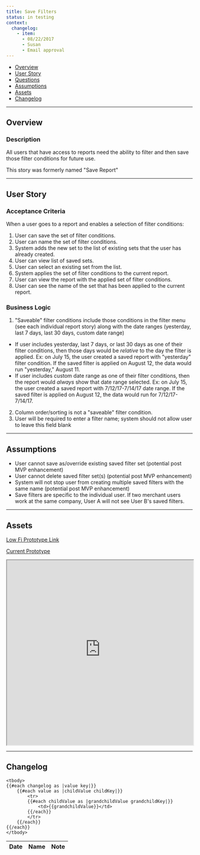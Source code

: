 ```yaml
---
title: Save Filters
status: in testing
context:
  changelog:
    - item:
      - 08/22/2017
      - Susan
      - Email approval
---
```


- [Overview](#overview)
- [User Story](#user-story)
- [Questions](#questions)
- [Assumptions](#assumptions)
- [Assets](#assets)
- [Changelog](#changelog)

---

## Overview <a name="overview"></a>
### Description

All users that have access to reports need the ability to filter and then save those filter conditions for future use.

This story was formerly named "Save Report"

---

## User Story <a name="user-story"></a>
### Acceptance Criteria

When a user goes to a report and enables a selection of filter conditions:
1. User can save the set of filter conditions.
2. User can name the set of filter conditions.
3. System adds the new set to the list of existing sets that the user has already created.
4. User can view list of saved sets.
5. User can select an existing set from the list.
6. System applies the set of filter conditions to the current report.
7. User can view the report with the applied set of filter conditions.
8. User can see the name of the set that has been applied to the current report.

### Business Logic
1. "Saveable" filter conditions include those conditions in the filter menu (see each individual report story) along with the date ranges (yesterday, last 7 days, last 30 days, custom date range)
- If user includes yesterday, last 7 days, or last 30 days as one of their filter conditions, then those days would be *relative* to the day the filter is applied. Ex: on July 15, the user created a saved report with "yesterday" filter condition. If the saved filter is applied on August 12, the data would run "yesterday," August 11.
- If user includes custom date range as one of their filter conditions, then the report would *always* show that date range selected. Ex: on July 15, the user created a saved report with 7/12/17-7/14/17 date range. If the saved filter is applied on August 12, the data would run for 7/12/17-7/14/17.
2. Column order/sorting is not a "saveable" filter condition.
3. User will be required to enter a filter name; system should not allow user to leave this field blank

---

## Assumptions

- User cannot save as/override existing saved filter set (potential post MVP enhancement)
- User cannot delete saved filter set(s) (potential post MVP enhancement)
- System will not stop user from creating multiple saved filters with the same name (potential post MVP enhancement)
- Save filters are specific to the individual user. If two merchant users work at the same company, User A will not see User B's saved filters.

---

## Assets <a name="assets"></a>
[Low Fi Prototype Link](https://cardinalsolutions.invisionapp.com/share/FACVXB376#/247169210_Authorizations_Report_Save_Filter_List)

[Current Prototype](https://cardinalsolutions.invisionapp.com/share/9VCIIA3UN#/screens/249739229)
<iframe width="100%" height="500" src="https://cardinalsolutions.invisionapp.com/share/9VCIIA3UN#/screens/249739229"></iframe>

---

## Changelog <a name="changelog"></a>

<table>
	<thead>
		<th>Date</th>
		<th>Name</th>
		<th>Note</th>
	</thead>

	<tbody>
	{{#each changelog as |value key|}}
		{{#each value as |childValue childKey|}}
			<tr>
			{{#each childValue as |grandchildValue grandchildKey|}}
				<td>{{grandchildValue}}</td>
			{{/each}}		
			</tr>
		{{/each}}
	{{/each}}
	</tbody>
</table>

